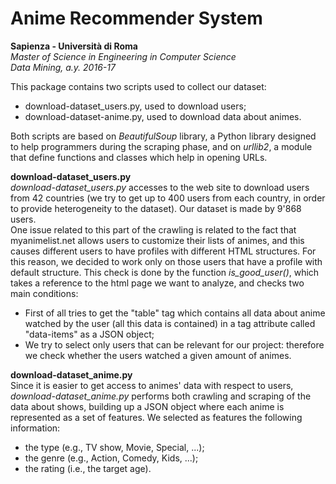 # Anime Recommender System
**Sapienza - Università di Roma** <br/>
*Master of Science in Engineering in Computer Science* <br/>
*Data Mining, a.y. 2016-17* <br/>

This package contains two scripts used to collect our dataset:
* download-dataset_users.py, used to download users;
* download-dataset-anime.py, used to download data about animes.

Both scripts are based on *BeautifulSoup* library,  a Python library 
designed to help programmers during the scraping phase, and on 
*urllib2*, a module that define functions and classes 
which help in opening URLs.

**download-dataset_users.py** <br/>
*download-dataset_users.py* accesses to the web site to 
download users from 42 countries (we try to get up to 400 users
from each country, in order to provide heterogeneity to the dataset).
 Our dataset is made by 9'868 users. <br/>
One issue related to this part of the crawling is related to 
the fact that myanimelist.net allows users to customize their 
lists of animes, and this causes different users to have profiles with different HTML structures.
 For this reason, we decided to work only on those users that 
 have a profile with default structure. This check is done by the function
  *is_good_user()*, which takes a reference to the html page 
  we want to analyze, and checks two main conditions:
* First of all tries to get the "table" tag which contains
 all data about anime watched by the user (all this data is contained)
 in a tag attribute called "data-items" as a JSON object;
* We try to select only users that can be relevant for our project: 
therefore we check whether the users watched a given amount of animes.
 
**download-dataset_anime.py** <br/>
Since it is easier to get access to animes' data with respect to 
users, *download-dataset_anime.py* performs both crawling and scraping
 of the data about shows, building up a JSON object where each anime 
 is represented as a set of features.
 We selected as features the following information:
 * the type (e.g., TV show, Movie, Special, ...); 
 * the genre (e.g., Action, Comedy, Kids, ...);
 * the rating (i.e., the target age).